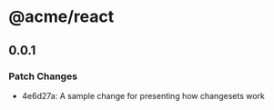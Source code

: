 # @acme/react

## 0.0.1

### Patch Changes

- 4e6d27a: A sample change for presenting how changesets work
